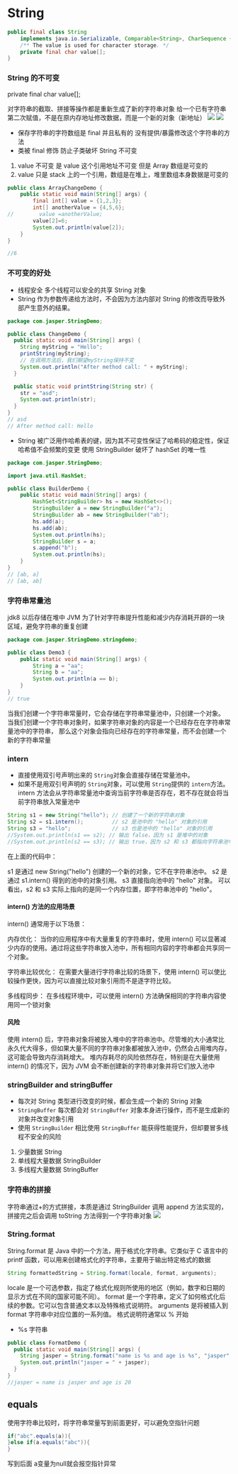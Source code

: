 # String

```java
public final class String
    implements java.io.Serializable, Comparable<String>, CharSequence {
    /** The value is used for character storage. */
    private final char value[];
}
```

### String 的不可变

private final char value[];

对字符串的截取、拼接等操作都是重新生成了新的字符串对象
给一个已有字符串第二次赋值，不是在原内存地址修改数据，而是一个新的对象（新地址）
![](assets/04String.png)
![](assets/05String.png)

- 保存字符串的字符数组是 final 并且私有的 没有提供/暴露修改这个字符串的方法
- 类被 final 修饰 防止子类破坏 String 不可变

1. value 不可变 是 value 这个引用地址不可变 但是 Array 数组是可变的
2. value 只是 stack 上的一个引用，数组是在堆上，堆里数组本身数据是可变的

```java
public class ArrayChangeDemo {
    public static void main(String[] args) {
        final int[] value = {1,2,3};
        int[] anotherValue = {4,5,6};
//        value =anotherValue;
        value[2]=6;
        System.out.println(value[2]);
    }
}

//6
```

### 不可变的好处

- 线程安全 多个线程可以安全的共享 String 对象
- String 作为参数传递给方法时，不会因为方法内部对 String 的修改而导致外部产生意外的结果。

```java
package com.jasper.StringDemo;

public class ChangeDemo {
  public static void main(String[] args) {
    String myString = "Hello";
    printString(myString);
    // 在调用方法后，我们期望myString保持不变
    System.out.println("After method call: " + myString);
  }

  public static void printString(String str) {
    str = "asd";
    System.out.println(str);
  }
}
// asd
// After method call: Hello
```

- String 被广泛用作哈希表的键，因为其不可变性保证了哈希码的稳定性，保证哈希值不会频繁的变更
  使用 StringBuilder 破坏了 hashSet 的唯一性

```java
package com.jasper.StringDemo;

import java.util.HashSet;

public class BuilderDemo {
    public static void main(String[] args) {
        HashSet<StringBuilder> hs = new HashSet<>();
        StringBuilder a = new StringBuilder("a");
        StringBuilder ab = new StringBuilder("ab");
        hs.add(a);
        hs.add(ab);
        System.out.println(hs);
        StringBuilder s = a;
        s.append("b");
        System.out.println(hs);
    }
}
// [ab, a]
// [ab, ab]
```

### 字符串常量池

jdk8 以后存储在堆中
JVM 为了针对字符串提升性能和减少内存消耗开辟的一块区域，避免字符串的重复创建

```java
package com.jasper.StringDemo.stringdemo;

public class Demo3 {
    public static void main(String[] args) {
        String a = "aa";
        String b = "aa";
        System.out.println(a == b);
    }
}
// true
```

当我们创建一个字符串常量时，它会存储在字符串常量池中，只创建一个对象。
当我们创建一个字符串对象时，如果字符串对象的内容是一个已经存在在字符串常量池中的字符串，
那么这个对象会指向已经存在的字符串常量，而不会创建一个新的字符串常量

### intern

- 直接使用双引号声明出来的 `String`对象会直接存储在常量池中。
- 如果不是用双引号声明的 `String`对象，可以使用 `String`提供的 `intern`方法。intern 方法会从字符串常量池中查询当前字符串是否存在，若不存在就会将当前字符串放入常量池中

```java
String s1 = new String("hello"); // 创建了一个新的字符串对象
String s2 = s1.intern();         // s2 是池中的 "hello" 对象的引用
String s3 = "hello";             // s3 也是池中的 "hello" 对象的引用
//System.out.println(s1 == s2); // 输出 false，因为 s1 是堆中的对象
//System.out.println(s2 == s3); // 输出 true，因为 s2 和 s3 都指向字符串池中的对象
```

在上面的代码中：

s1 是通过 new String("hello") 创建的一个新的对象，它不在字符串池中。
s2 是通过 s1.intern() 得到的池中的对象引用。
s3 直接指向池中的 "hello" 对象。
可以看出，s2 和 s3 实际上指向的是同一个内存位置，即字符串池中的 "hello"。

#### intern() 方法的应用场景
intern() 通常用于以下场景：

内存优化： 当你的应用程序中有大量重复的字符串时，使用 intern() 可以显著减少内存的使用。通过将这些字符串放入池中，所有相同内容的字符串都会共享同一个对象。

字符串比较优化： 在需要大量进行字符串比较的场景下，使用 intern() 可以使比较操作更快，因为可以直接比较对象引用而不是逐字符比较。

多线程同步： 在多线程环境中，可以使用 intern() 方法确保相同的字符串内容使用同一个锁对象
#### 风险

使用 intern() 后，字符串对象将被放入堆中的字符串池中。尽管堆的大小通常比永久代大得多，但如果大量不同的字符串对象都被放入池中，仍然会占用堆内存，这可能会导致内存消耗增大。
堆内存耗尽的风险依然存在，特别是在大量使用 intern() 的情况下，因为 JVM 会不断创建新的字符串对象并将它们放入池中

### stringBuilder and stringBuffer
- 每次对 String 类型进行改变的时候，都会生成一个新的 String 对象
- `StringBuffer` 每次都会对 `StringBuffer` 对象本身进行操作，而不是生成新的对象并改变对象引用
- 使用 `StringBuilder` 相比使用 `StringBuffer` 能获得性能提升，但却要冒多线程不安全的风险

1. 少量数据 String
2. 单线程大量数据 StringBuilder
3. 多线程大量数据 StringBuffer

### 字符串的拼接

字符串通过+的方式拼接，本质是通过 StringBuilder 调用 append 方法实现的，拼接完之后会调用 toString 方法得到一个字符串对象
![](assets/06String.png)



### String.format

String.format 是 Java 中的一个方法，用于格式化字符串。它类似于 C 语言中的 printf 函数，可以用来创建格式化的字符串，主要用于输出特定格式的数据

```java
String formattedString = String.format(locale, format, arguments);
```

locale 是一个可选参数，指定了格式化规则所使用的地区（例如，数字和日期的显示方式在不同的国家可能不同）。
format 是一个字符串，定义了如何格式化后续的参数。它可以包含普通文本以及特殊格式说明符。
arguments 是将被插入到 format 字符串中对应位置的一系列值。
格式说明符通常以 % 开始

- %s 字符串

```java
public class FormatDemo {
  public static void main(String[] args) {
    String jasper = String.format("name is %s and age is %s", "jasper", "20");
    System.out.println("jasper = " + jasper);
  }
}
//jasper = name is jasper and age is 20
```

## equals

使用字符串比较时，将字符串常量写到前面更好，可以避免空指针问题

``` java
if("abc".equals(a)){
}else if(a.equals("abc")){
} 
```

写到后面 a变量为null就会报空指针异常